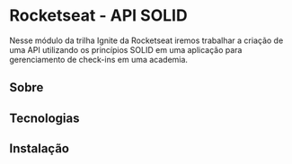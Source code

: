 # Rocketseat - API SOLID
Nesse módulo da trilha Ignite da Rocketseat iremos trabalhar a criação de uma API utilizando os princípios SOLID em uma aplicação para gerenciamento de check-ins em uma academia.

## Sobre

## Tecnologias

## Instalação